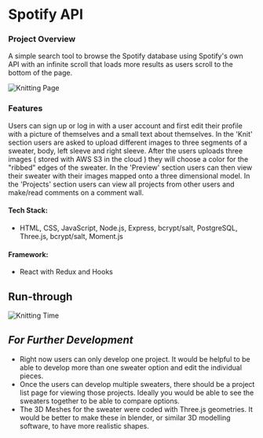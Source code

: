 # Spotify API

### Project Overview

A simple search tool to browse the Spotify database using Spotify's own API with an infinite scroll that loads more results as users scroll to the bottom of the page.

![](https://github.com/jackrandol/spotify-api/blob/master/screenshot.png "Knitting Page")

### Features

Users can sign up or log in with a user account and first edit their profile with a picture of themselves and a small text about themselves. In the 'Knit' section users are asked to upload different images to three segments of a sweater, body, left sleeve and right sleeve. After the users uploads three images ( stored with AWS S3 in the cloud ) they will choose a color for the "ribbed" edges of the sweater. In the 'Preview' section users can then view their sweater with their images mapped onto a three dimensional model. In the 'Projects' section users can view all projects from other users and make/read comments on a comment wall.

#### Tech Stack:

- HTML, CSS, JavaScript, Node.js, Express, bcrypt/salt, PostgreSQL, Three.js, bcrypt/salt, Moment.js

#### Framework:

- React with Redux and Hooks

## Run-through

![](https://github.com/jackrandol/knitables-II/blob/master/public/KnittingProcess.gif "Knitting Time")

## _For Further Development_

- Right now users can only develop one project. It would be helpful to be able to develop more than one sweater option and edit the individual pieces.
- Once the users can develop multiple sweaters, there should be a project list page for viewing those projects. Ideally you would be able to see the sweaters together to be able to compare options.
- The 3D Meshes for the sweater were coded with Three.js geometries. It would be better to make these in blender, or similar 3D modelling software, to have more realistic shapes.
